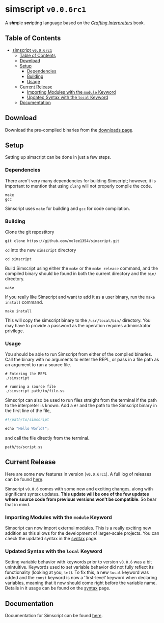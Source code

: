 # simscript `v0.0.6rc1`

A ***sim***ple ***scr***ipting language based on the [*Crafting Interpreters*](https://craftinginterpreters.com/) book.

## Table of Contents

- [simscript `v0.0.6rc1`](#simscript-v006rc1)
  - [Table of Contents](#table-of-contents)
  - [Download](#download)
  - [Setup](#setup)
    - [Dependencies](#dependencies)
    - [Building](#building)
    - [Usage](#usage)
  - [Current Release](#current-release)
    - [Importing Modules with the `module` Keyword](#importing-modules-with-the-module-keyword)
    - [Updated Syntax with the `local` Keyword](#updated-syntax-with-the-local-keyword)
  - [Documentation](#documentation)

## Download

Download the pre-compiled binaries from the [downloads page](./docs/downloads.md).

## Setup

Setting up simscript can be done in just a few steps.

### Dependencies

There aren't very many dependencies for building Simscript; however, it is important to mention that using `clang` will not properly compile the code.

```shell
make
gcc
```

Simscript uses `make` for building and `gcc` for code compilation.

### Building

Clone the git repostitory

```shell
git clone https://github.com/molee1354/simscript.git
```

`cd` into the new `simscript` directory

```shell
cd simscript
```

Build Simscript using either the `make` or the `make release` command, and the compiled binary should be found in both the current directory and the `bin/` directory.

```shell
make
```

If you really like Simscript and want to add it as a user binary, run the `make install` command.

```shell
make install
```

This will copy the simscript binary to the `/usr/local/bin/` directory. You may have to provide a password as the operation requires administrator privilege.

### Usage

You should be able to run Simscript from either of the compiled binaries. Call the binary with no arguments to enter the REPL, or pass in a file path as an argument to run a source file.

```shell
# Entering the REPL
./simscript

# running a source file
./simscript path/to/file.ss
```

Simscript can also be used to run files straight from the terminal if the path to the interpreter is known. Add a `#!` and the path to the Simscript binary in the first line of the file,

```javascript
#!/path/to/simscript

echo "Hello World!";
```

and call the file directly from the terminal.

```shell
path/to/script.ss
```

## Current Release

Here are some new features in version (`v0.0.6rc1`). A full log of releases can be found [here](./docs/release.md).

Simscript `v0.0.6` comes with some new and exciting changes, along with significant syntax updates. **This update will be one of the few updates where source code from previous versions won't be compatible**. So bear that in mind.

### Importing Modules with the `module` Keyword

Simscript can now import external modules. This is a really exciting new addition as this allows for the development of larger-scale projects. You can check the updated syntax in the [syntax](./syntax) page.

### Updated Syntax with the `local` Keyword

Setting variable behavior with keywords prior to version `v0.0.6` was a bit unintuitive. Keywords used to set variable behavior did not fully reflect its functionality (looking at you, `let`). To fix this, a new `local` keyword was added and the `const` keyword is now a 'first-level' keyword when declaring variables, meaning that it now should come right before the variable name. Details in it usage can be found on the [syntax](./syntax.md) page.

## Documentation

Documentation for Simscript can be found [here](./docs/syntax.md).
